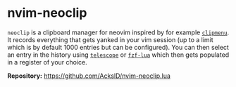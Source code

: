 # nvim-neoclip

`neoclip` is a clipboard manager for neovim inspired by for example [`clipmenu`](https://github.com/cdown/clipmenu).
It records everything that gets yanked in your vim session (up to a limit which is by default 1000 entries but can be configured).
You can then select an entry in the history using [`telescope`](https://github.com/nvim-telescope/telescope.nvim) or [`fzf-lua`](https://github.com/ibhagwan/fzf-lua) which then gets populated in a register of your choice.

**Repository:** <https://github.com/AckslD/nvim-neoclip.lua>

